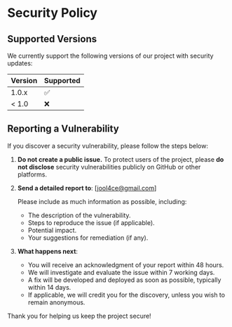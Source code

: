 # Security Policy

## Supported Versions

We currently support the following versions of our project with security updates:

| Version | Supported          |
| ------- | ------------------ |
| 1.0.x   | :white_check_mark:  |
| < 1.0   | :x:                |

## Reporting a Vulnerability

If you discover a security vulnerability, please follow the steps below:

1. **Do not create a public issue.**
   To protect users of the project, please **do not disclose** security vulnerabilities publicly on GitHub or other platforms.

2. **Send a detailed report to**:
   [jool4ce@gmail.com] 

   Please include as much information as possible, including:
   - The description of the vulnerability.
   - Steps to reproduce the issue (if applicable).
   - Potential impact.
   - Your suggestions for remediation (if any).

3. **What happens next**:
   - You will receive an acknowledgment of your report within 48 hours.
   - We will investigate and evaluate the issue within 7 working days.
   - A fix will be developed and deployed as soon as possible, typically within 14 days.
   - If applicable, we will credit you for the discovery, unless you wish to remain anonymous.

Thank you for helping us keep the project secure!
